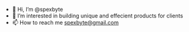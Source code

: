 - 👋 Hi, I’m @spexbyte
- 👀 I’m interested in building unique and effecient products for clients
- 📫 How to reach me spexbyte@gmail.com

<!---
spexbyte/spexbyte is a ✨ special ✨ repository because its `README.md` (this file) appears on your GitHub profile.
You can click the Preview link to take a look at your changes.
--->
